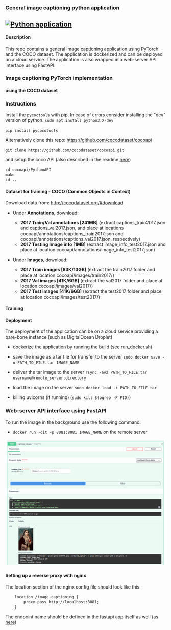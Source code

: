 ### General image captioning python application
[![Python application](https://github.com/bkocis/image-captioning-applications/actions/workflows/python-app.yml/badge.svg)](https://github.com/bkocis/image-captioning-applications/actions/workflows/python-app.yml)
----
#### Description

This repo contains a general image captioning application using PyTorch and the COCO dataset. 
The application is dockerized and can be deployed on a cloud service. 
The application is also wrapped in a web-server API interface using FastAPI.

### Image captioning PyTorch implementation 
#### using the COCO dataset

### Instructions

Install the `pycoctools` with pip. In case of errors consider installing the "dev" version of python.
`sudo apt install python3.X-dev`

`pip install pycocotools`

Alternatively clone this repo: https://github.com/cocodataset/cocoapi  
```
git clone https://github.com/cocodataset/cocoapi.git  
```

and setup the coco API (also described in the readme [here](https://github.com/cocodataset/cocoapi)) 
```
cd cocoapi/PythonAPI  
make  
cd ..
```

#### Dataset for training - COCO (Common Objects in Context)
Download data from: http://cocodataset.org/#download

* Under **Annotations**, download:
  * **2017 Train/Val annotations [241MB]** (extract captions_train2017.json and captions_val2017.json, and place at locations cocoapi/annotations/captions_train2017.json and cocoapi/annotations/captions_val2017.json, respectively)  
  * **2017 Testing Image info [1MB]** (extract image_info_test2017.json and place at location cocoapi/annotations/image_info_test2017.json)

* Under **Images**, download:
  * **2017 Train images [83K/13GB]** (extract the train2017 folder and place at location cocoapi/images/train2017/)
  * **2017 Val images [41K/6GB]** (extract the val2017 folder and place at location cocoapi/images/val2017/)
  * **2017 Test images [41K/6GB]** (extract the test2017 folder and place at location cocoapi/images/test2017/)

#### Training

#### Deployment
The deployment of the application can be on a cloud service providing a bare-bone instance (such as DigitalOcean Droplet)

- dockerize the application by running the build (see run_docker.sh)
- save the image as a tar file for transfer to the server
`sudo docker save -o PATH_TO_FILE.tar IMAGE_NAME`

- deliver the tar image to the server 
`rsync -avz PATH_TO_FILE.tar username@remote_server:directory`

- load the image on the server
`sudo docker load -i PATH_TO_FILE.tar`

- killing uvicorns (if running)
(`sudo kill $(pgrep -P PID)`)


### Web-server API interface using FastAPI

To run the image in the background use the following command:

- `docker run -dit -p 8081:8081 IMAGE_NAME` on the remote server

<img src="assets/api_Screenshot.png">

#### Setting up a reverse proxy with nginx

The location section of the nginx config file should look like this:

```
    location /image-captioning {
        proxy_pass http://localhost:8081;
    }
```

The endpoint name should be defined in the fastapi app itself as well (as [here](https://github.com/bkocis/image-captioning-applications/blob/main/application/main.py#L31))
